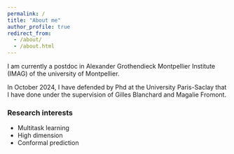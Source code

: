 ```yaml
---
permalink: /
title: "About me"
author_profile: true
redirect_from: 
  - /about/
  - /about.html
---
```


I am currently a postdoc in Alexander Grothendieck Montpellier Institute (IMAG) of the university of Montpellier.

In October 2024, I have defended by Phd at the University Paris-Saclay that I have done under the supervision of Gilles Blanchard and Magalie Fromont.

### Research interests

- Multitask learning
- High dimension
- Conformal prediction

